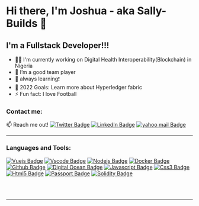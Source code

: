 # Hi there, I'm Joshua - aka Sally-Builds 👋 


## I'm a Fullstack Developer!!!
- 👨‍💻 I'm currently working on Digital Health Interoperability(Blockchain) in Nigeria
- 👯 I’m a good team player
- 🌱 always learning❗
- 🥅 2022 Goals: Learn more about Hyperledger fabric
- ⚡ Fun fact: I love Football


### Contact me:

:mailbox: Reach me out!
[![Twitter Badge](https://img.shields.io/badge/joshua__uzoagulu-darkblue?style=plastic&logo=twitter)](https://twitter.com/joshua_uzoagulu)
[![LinkedIn Badge](https://img.shields.io/badge/joshua_uzoagulu-blue?style=plastic&logo=linkedin)](https://www.linkedin.com/in/joshua-uzoagulu-b67a70177)
[![yahoo mail Badge](https://img.shields.io/badge/Mail-grey?style=plastic&logo=yahoo)](mailto:uzoagulujoshua@yahoo.com)

___


### Languages and Tools:

[![Vuejs Badge](https://img.shields.io/badge/Vue.js-blue?style=plastic&logo=vuedotjs)](#)
[![Vscode Badge](https://img.shields.io/badge/VSCode-black?style=plastic&logo=visualstudiocode)](#)
[![Nodejs Badge](https://img.shields.io/badge/Nodejs-brown?style=plastic&logo=nodedotjs)](#)
[![Docker Badge](https://img.shields.io/badge/Docker-indigo?style=plastic&logo=docker)](#)
[![Github Badge](https://img.shields.io/badge/Github-black?style=plastic&logo=github)](#)
[![Digital Ocean Badge](https://img.shields.io/badge/digitalocean-white?style=plastic&logo=digitalocean)](#)
[![Javascript Badge](https://img.shields.io/badge/javascript-peach?style=plastic&logo=javascript)](#)
[![Css3 Badge](https://img.shields.io/badge/CSS3-darkblue?style=plastic&logo=css3)](#)
[![Html5 Badge](https://img.shields.io/badge/HTML5-red?style=plastic&logo=html5)](#)
[![Passport Badge](https://img.shields.io/badge/Passport-black?style=plastic&logo=passport)](#)
[![Solidity Badge](https://img.shields.io/badge/Solidity-purple?style=plastic&logo=solidity)](#)


<br />
<br />

---


